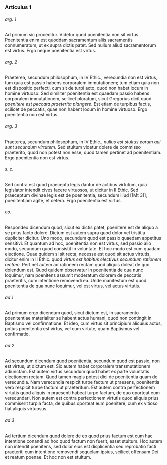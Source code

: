 ### Articulus 1

###### arg. 1
Ad primum sic proceditur. Videtur quod poenitentia non sit virtus. Poenitentia enim est quoddam sacramentum aliis sacramentis connumeratum, ut ex supra dictis patet. Sed nullum aliud sacramentorum est virtus. Ergo neque poenitentia est virtus.

###### arg. 2
Praeterea, secundum philosophum, in IV Ethic., verecundia non est virtus, tum quia est passio habens corporalem immutationem; tum etiam quia non est dispositio perfecti, cum sit de turpi acto, quod non habet locum in homine virtuoso. Sed similiter poenitentia est quaedam passio habens corporalem immutationem, scilicet ploratum, sicut Gregorius dicit quod *poenitere est peccata praeterita plangere*. Est etiam de turpibus factis, scilicet de peccatis, quae non habent locum in homine virtuoso. Ergo poenitentia non est virtus.

###### arg. 3
Praeterea, secundum philosophum, in IV Ethic., *nullus est stultus eorum qui sunt secundum virtutem*. Sed stultum videtur dolere de commisso praeterito, quod non potest non esse, quod tamen pertinet ad poenitentiam. Ergo poenitentia non est virtus.

###### s. c.
Sed contra est quod praecepta legis dantur de actibus virtutum, quia legislator intendit cives facere virtuosos, ut dicitur in II Ethic. Sed praeceptum divinae legis est de poenitentia, secundum illud [[Mt 3]], poenitentiam agite, et cetera. Ergo poenitentia est virtus.

###### co.
Respondeo dicendum quod, sicut ex dictis patet, poenitere est de aliquo a se prius facto dolere. Dictum est autem supra quod dolor vel tristitia dupliciter dicitur. Uno modo, secundum quod est passio quaedam appetitus sensitivi. Et quantum ad hoc, poenitentia non est virtus, sed passio alio modo, secundum quod consistit in voluntate. Et hoc modo est cum quadam electione. Quae quidem si sit recta, necesse est quod sit actus virtutis, dicitur enim in II Ethic. quod *virtus est habitus electivus secundum rationem rectam*. Pertinet autem ad rationem rectam quod aliquis doleat de quo dolendum est. Quod quidem observatur in poenitentia de qua nunc loquimur, nam poenitens assumit moderatum dolorem de peccatis praeteritis, cum intentione removendi ea. Unde manifestum est quod poenitentia de qua nunc loquimur, vel est virtus, vel actus virtutis.

###### ad 1
Ad primum ergo dicendum quod, sicut dictum est, in sacramento poenitentiae materialiter se habent actus humani, quod non contingit in Baptismo vel confirmatione. Et ideo, cum virtus sit principium alicuius actus, potius poenitentia est virtus, vel cum virtute, quam Baptismus vel confirmatio.

###### ad 2
Ad secundum dicendum quod poenitentia, secundum quod est passio, non est virtus, ut dictum est. Sic autem habet corporalem transmutationem adiunctam. Est autem virtus secundum quod habet ex parte voluntatis electionem rectam. Quod tamen magis potest dici de poenitentia quam de verecundia. Nam verecundia respicit turpe factum ut praesens, poenitentia vero respicit turpe factum ut praeteritum. Est autem contra perfectionem virtutis quod aliquis in praesenti habeat turpe factum, de quo oporteat eum verecundari. Non autem est contra perfectionem virtutis quod aliquis prius commiserit turpia facta, de quibus oporteat eum poenitere, cum ex vitioso fiat aliquis virtuosus.

###### ad 3
Ad tertium dicendum quod dolere de eo quod prius factum est cum hac intentione conandi ad hoc quod factum non fuerit, esset stultum. Hoc autem non intendit poenitens, sed dolor eius est displicentia seu reprobatio facti praeteriti cum intentione removendi sequelam ipsius, scilicet offensam Dei et reatum poenae. Et hoc non est stultum.


